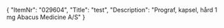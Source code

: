 {
  "ItemNr": "029604",
  "Title": "test",
  "Description": "Prograf, kapsel, hård 1 mg Abacus Medicine A/S"
}